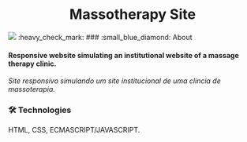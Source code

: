 <h1 align="center"> Massotherapy Site </h1> 
 <img src="https://img.shields.io/static/v1?label=Status&message=Finished&color=#008000&style=for-the-badge&logo=ghost"/> :heavy_check_mark:
### :small_blue_diamond: About 
<h4> Responsive website simulating an institutional website of a massage therapy clinic. </h4>
<i> Site responsivo simulando um site institucional de uma clincia de massoterapia. </i>

### 🛠️ Technologies
HTML, CSS, ECMASCRIPT/JAVASCRIPT.


